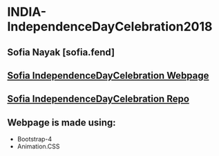 # INDIA-IndependenceDayCelebration2018
## Sofia Nayak [sofia.fend]
## [Sofia IndependenceDayCelebration Webpage](https://nayaksofia.github.io/INDIA-IndependentDayCelebration2018/)
## [Sofia IndependenceDayCelebration Repo]( https://github.com/nayaksofia/INDIA-IndependentDayCelebration2018.git)
## Webpage is made using:
* Bootstrap-4
* Animation.CSS
